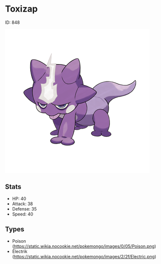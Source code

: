 # Toxizap


ID: 848

![](https://raw.githubusercontent.com/PokeAPI/sprites/master/sprites/pokemon/other/official-artwork/848.png "Toxizap")

## Stats


 - HP: 40
 - Attack: 38
 - Defense: 35
 - Speed: 40

## Types


 - Poison (https://static.wikia.nocookie.net/pokemongo/images/0/05/Poison.png)
 - Électrik (https://static.wikia.nocookie.net/pokemongo/images/2/2f/Electric.png)
